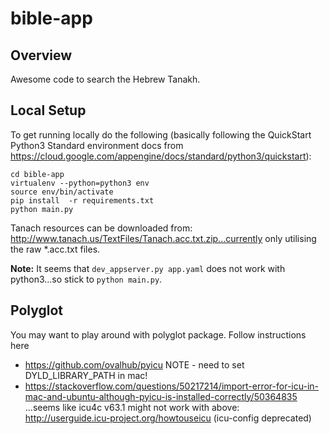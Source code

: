 # bible-app
## Overview
Awesome code to search the Hebrew Tanakh.

## Local Setup
To get running locally do the following (basically following the QuickStart Python3 Standard environment docs from https://cloud.google.com/appengine/docs/standard/python3/quickstart):

```git clone https://github.com/joehall87/bible-app.git
cd bible-app
virtualenv --python=python3 env
source env/bin/activate
pip install  -r requirements.txt
python main.py
```

Tanach resources can be downloaded from: http://www.tanach.us/TextFiles/Tanach.acc.txt.zip...currently only utilising the raw \*.acc.txt files.

**Note:** It seems that `dev_appserver.py app.yaml` does not work with python3...so stick to `python main.py`.

## Polyglot
You may want to play around with polyglot package. Follow instructions here
- https://github.com/ovalhub/pyicu  NOTE - need to set DYLD_LIBRARY_PATH in mac!
- https://stackoverflow.com/questions/50217214/import-error-for-icu-in-mac-and-ubuntu-although-pyicu-is-installed-correctly/50364835
...seems like icu4c v63.1 might not work with above: http://userguide.icu-project.org/howtouseicu (icu-config deprecated)
